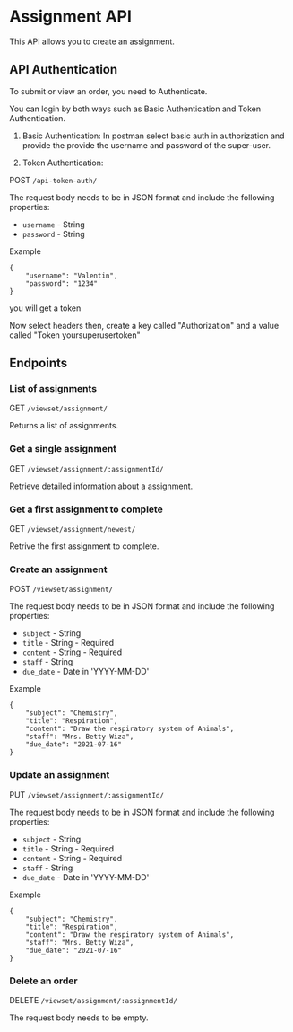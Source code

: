 # Assignment API #

This API allows you to create an assignment.

## API Authentication ##

To submit or view an order, you need to Authenticate.

You can login by both ways such as Basic Authentication and Token Authentication.

1. Basic Authentication:
 In postman select basic auth in authorization and provide the provide the username 
and password of the super-user.  

2. Token Authentication:
    
POST `/api-token-auth/`
    
The request body needs to be in JSON format and include the following properties:
- `username` - String
- `password` - String
    
Example
```
{
    "username": "Valentin",
    "password": "1234"
}
```

you will get a token

Now select headers then, create a key called "Authorization" and a value called "Token yoursuperusertoken"

## Endpoints ##

### List of assignments ###

GET `/viewset/assignment/`

Returns a list of assignments.

### Get a single assignment ###

GET `/viewset/assignment/:assignmentId/`

Retrieve detailed information about a assignment.

### Get a first assignment to complete ###

GET `/viewset/assignment/newest/`

Retrive the first assignment to complete.

### Create an assignment ###

POST `/viewset/assignment/`

The request body needs to be in JSON format and include the following properties:

 - `subject` - String
 - `title` - String - Required
 - `content` - String - Required
 - `staff` - String
 - `due_date` - Date in 'YYYY-MM-DD' 

Example
```
{
    "subject": "Chemistry",
    "title": "Respiration",
    "content": "Draw the respiratory system of Animals",
    "staff": "Mrs. Betty Wiza",
    "due_date": "2021-07-16"
}
```

### Update an assignment ###

PUT `/viewset/assignment/:assignmentId/`


The request body needs to be in JSON format and include the following properties:

 - `subject` - String
 - `title` - String - Required
 - `content` - String - Required
 - `staff` - String
 - `due_date` - Date in 'YYYY-MM-DD' 

Example
```
{
    "subject": "Chemistry",
    "title": "Respiration",
    "content": "Draw the respiratory system of Animals",
    "staff": "Mrs. Betty Wiza",
    "due_date": "2021-07-16"
}
```
### Delete an order ###

DELETE `/viewset/assignment/:assignmentId/`

The request body needs to be empty.

